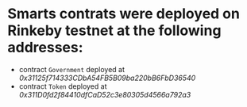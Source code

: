 # Smarts contrats were deployed on Rinkeby testnet at the following addresses:

- contract `Government` deployed at _0x31125f714333CDbA54FB5B09ba220bB6FbD36540_
- contract `Token` deployed at _0x311D0fd2f84410dfCaD52c3e80305d4566a792a3_
